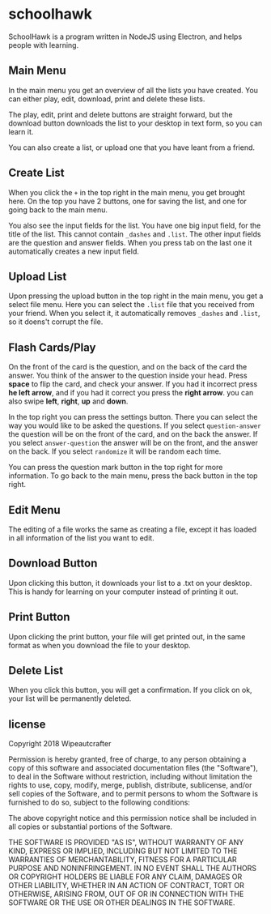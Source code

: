 # schoolhawk
SchoolHawk is a program written in NodeJS using Electron, and helps people with learning.

## Main Menu
In the main menu you get an overview of all the lists you have created.
You can either play, edit, download, print and delete these lists.

The play, edit, print and delete buttons are straight forward, 
but the download button downloads the list to your desktop in text form, so you can learn it.

You can also create a list, or upload one that you have leant from a friend.

## Create List
When you click the `+` in the top right in the main menu, you get brought here.
On the top you have 2 buttons, one for saving the list, and one for going back to the main menu.

You also see the input fields for the list.
You have one big input field, for the title of the list. This cannot contain ``_dashes`` and ``.list``.
The other input fields are the question and answer fields.
When you press tab on the last one it automatically creates a new input field.

## Upload List
Upon pressing the upload button in the top right in the main menu, you get a select file menu.
Here you can select the ``.list`` file that you received from your friend.
When you select it, it automatically removes ``_dashes`` and ``.list``, so it doens't corrupt the file.

## Flash Cards/Play
On the front of the card is the question, and on the back of the card the answer.
You think of the answer to the question inside your head.
Press **space** to flip the card, and check your answer.
If you had it incorrect press **he left arrow**,
and if you had it correct you press the **right arrow**.
you can also swipe **left**, **right**, **up** and **down**.

In the top right you can press the settings button.
There you can select the way you would like to be asked the questions.
If you select ``question-answer`` the question will be on the front of the card, and on the back the answer.
If you select ``answer-question`` the answer will be on the front, and the answer on the back.
If you select ``randomize`` it will be random each time.

You can press the question mark button in the top right for more information.
To go back to the main menu, press the back button in the top right.

## Edit Menu
The editing of a file works the same as creating a file,
except it has loaded in all information of the list you want to edit.

## Download Button
Upon clicking this button, it downloads your list to a .txt on your desktop.
This is handy for learning on your computer instead of printing it out.

## Print Button
Upon clicking the print button, your file will get printed out,
in the same format as when you download the file to your desktop.

## Delete List
When you click this button, you will get a confirmation.
If you click on ok, your list will be permanently deleted.

## license
Copyright 2018 Wipeautcrafter

Permission is hereby granted, free of charge, to any person obtaining a copy of this software and associated documentation files (the "Software"), to deal in the Software without restriction, including without limitation the rights to use, copy, modify, merge, publish, distribute, sublicense, and/or sell copies of the Software, and to permit persons to whom the Software is furnished to do so, subject to the following conditions:

The above copyright notice and this permission notice shall be included in all copies or substantial portions of the Software.

THE SOFTWARE IS PROVIDED "AS IS", WITHOUT WARRANTY OF ANY KIND, EXPRESS OR IMPLIED, INCLUDING BUT NOT LIMITED TO THE WARRANTIES OF MERCHANTABILITY, FITNESS FOR A PARTICULAR PURPOSE AND NONINFRINGEMENT. IN NO EVENT SHALL THE AUTHORS OR COPYRIGHT HOLDERS BE LIABLE FOR ANY CLAIM, DAMAGES OR OTHER LIABILITY, WHETHER IN AN ACTION OF CONTRACT, TORT OR OTHERWISE, ARISING FROM, OUT OF OR IN CONNECTION WITH THE SOFTWARE OR THE USE OR OTHER DEALINGS IN THE SOFTWARE.
